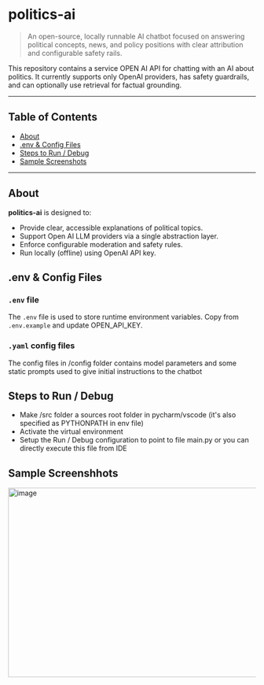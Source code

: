 # politics-ai

> An open-source, locally runnable AI chatbot focused on answering political concepts, news, and policy positions with clear attribution and configurable safety rails.

This repository contains a service OPEN AI API for chatting with an AI about politics. It currently supports only OpenAI providers, has safety guardrails, and can optionally use retrieval for factual grounding.

---

## Table of Contents
- [About](#about)
- [.env & Config Files](#env--config-files)
- [Steps to Run / Debug](#steps-to-run--debug)
- [Sample Screenshots](#sample-screenshots)

---

## About

**politics-ai** is designed to:
- Provide clear, accessible explanations of political topics.
- Support Open AI LLM providers via a single abstraction layer.
- Enforce configurable moderation and safety rules.
- Run locally (offline) using OpenAI API key.

## .env & Config Files

### `.env` file
The `.env` file is used to store runtime environment variables. Copy from `.env.example` and update OPEN_API_KEY.

### `.yaml` config files
The config files in /config folder contains model parameters and some static prompts used to give initial instructions to the chatbot

## Steps to Run / Debug
- Make /src folder a sources root folder in pycharm/vscode (it's also specified as PYTHONPATH in env file)
- Activate the virtual environment
- Setup the Run / Debug configuration to point to file main.py or you can directly execute this file from IDE

## Sample Screenshhots
<img width="997" height="385" alt="image" src="https://github.com/user-attachments/assets/ebae82ad-a0f8-4a63-a8e3-1e8eb79f27e8" />

